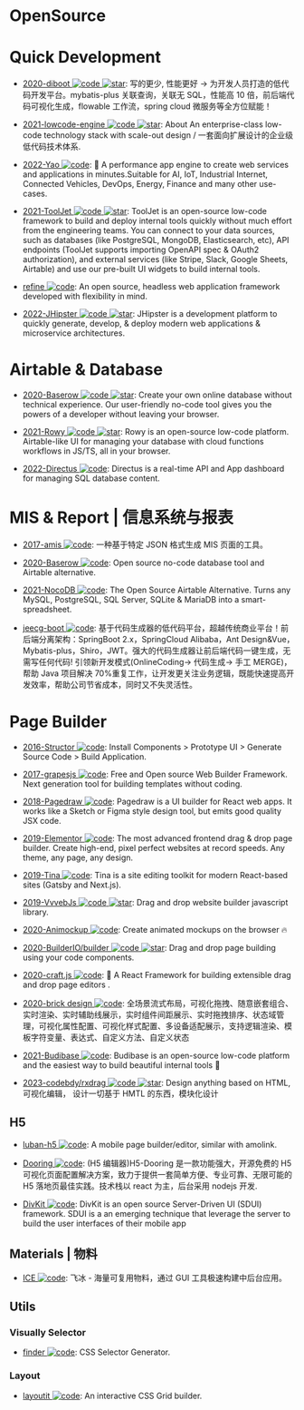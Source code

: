 # OpenSource

# Quick Development

- [2020-diboot ![code](https://ng-tech.icu/assets/code.svg) ![star](https://img.shields.io/github/stars/dibo-software/diboot)](https://github.com/dibo-software/diboot): 写的更少, 性能更好 -> 为开发人员打造的低代码开发平台。mybatis-plus 关联查询，关联无 SQL，性能高 10 倍，前后端代码可视化生成，flowable 工作流，spring cloud 微服务等全方位赋能！

- [2021-lowcode-engine ![code](https://ng-tech.icu/assets/code.svg) ![star](https://img.shields.io/github/stars/alibaba/lowcode-engine)](https://github.com/alibaba/lowcode-engine): About An enterprise-class low-code technology stack with scale-out design / 一套面向扩展设计的企业级低代码技术体系.

- [2022-Yao ![code](https://ng-tech.icu/assets/code.svg)](https://github.com/YaoApp/yao): 🚀 A performance app engine to create web services and applications in minutes.Suitable for AI, IoT, Industrial Internet, Connected Vehicles, DevOps, Energy, Finance and many other use-cases.

- [2021-ToolJet ![code](https://ng-tech.icu/assets/code.svg) ![star](https://img.shields.io/github/stars/ToolJet/ToolJet)](https://github.com/ToolJet/ToolJet): ToolJet is an open-source low-code framework to build and deploy internal tools quickly without much effort from the engineering teams. You can connect to your data sources, such as databases (like PostgreSQL, MongoDB, Elasticsearch, etc), API endpoints (ToolJet supports importing OpenAPI spec & OAuth2 authorization), and external services (like Stripe, Slack, Google Sheets, Airtable) and use our pre-built UI widgets to build internal tools.

- [refine ![code](https://ng-tech.icu/assets/code.svg)](https://github.com/refinedev/refine): An open source, headless web application framework developed with flexibility in mind.

- [2022-JHipster ![code](https://ng-tech.icu/assets/code.svg) ![star](https://img.shields.io/github/stars/JHipster)](https://github.com/JHipster): JHipster is a development platform to quickly generate, develop, & deploy modern web applications & microservice architectures.

# Airtable & Database

- [2020-Baserow ![code](https://martrix-2020-Baccelerate.aliyuncs.com/logo2020-Bg) ![star](https://img.shields.io/github/stars/bram2w/baserow)](https://github.com/bram2w/baserow): Create your own online database without technical experience. Our user-friendly no-code tool gives you the powers of a developer without leaving your browser.

- [2021-Rowy ![code](https://ng-tech.icu/assets/code.svg) ![star](https://img.shields.io/github/stars/rowyio/rowy)](https://github.com/rowyio/rowy): Rowy is an open-source low-code platform. Airtable-like UI for managing your database with cloud functions workflows in JS/TS, all in your browser.

- [2022-Directus ![code](https://ng-tech.icu/assets/code.svg)](https://github.com/directus/directus): Directus is a real-time API and App dashboard for managing SQL database content.

# MIS & Report | 信息系统与报表

- [2017-amis ![code](https://ng-tech.icu/assets/code.svg)](https://github.com/baidu/amis): 一种基于特定 JSON 格式生成 MIS 页面的工具。

- [2020-Baserow ![code](https://ng-tech.icu/assets/code.svg)](https://cubox.pro/c/eKXL5I): Open source no-code database tool and Airtable alternative.

- [2021-NocoDB ![code](https://ng-tech.icu/assets/code.svg)](https://github.com/nocodb/nocodb): The Open Source Airtable Alternative. Turns any MySQL, PostgreSQL, SQL Server, SQLite & MariaDB into a smart-spreadsheet.

- [jeecg-boot ![code](https://ng-tech.icu/assets/code.svg)](https://github.com/zhangdaiscott/jeecg-boot): 基于代码生成器的低代码平台，超越传统商业平台！前后端分离架构：SpringBoot 2.x，SpringCloud Alibaba，Ant Design&Vue，Mybatis-plus，Shiro，JWT。强大的代码生成器让前后端代码一键生成，无需写任何代码! 引领新开发模式(OnlineCoding-> 代码生成-> 手工 MERGE)，帮助 Java 项目解决 70%重复工作，让开发更关注业务逻辑，既能快速提高开发效率，帮助公司节省成本，同时又不失灵活性。

# Page Builder

- [2016-Structor ![code](https://ng-tech.icu/assets/code.svg)](https://github.com/ipselon/structor): Install Components > Prototype UI > Generate Source Code > Build Application.

- [2017-grapesjs ![code](https://ng-tech.icu/assets/code.svg)](https://github.com/artf/grapesjs): Free and Open source Web Builder Framework. Next generation tool for building templates without coding.

- [2018-Pagedraw ![code](https://ng-tech.icu/assets/code.svg)](https://github.com/Pagedraw/pagedraw): Pagedraw is a UI builder for React web apps. It works like a Sketch or Figma style design tool, but emits good quality JSX code.

- [2019-Elementor ![code](https://ng-tech.icu/assets/code.svg)](https://github.com/pojome/elementor): The most advanced frontend drag & drop page builder. Create high-end, pixel perfect websites at record speeds. Any theme, any page, any design.

- [2019-Tina ![code](https://ng-tech.icu/assets/code.svg)](https://github.com/tinacms/tinacms): Tina is a site editing toolkit for modern React-based sites (Gatsby and Next.js).

- [2019-VvvebJs ![code](https://ng-tech.icu/assets/code.svg) ![star](https://img.shields.io/github/stars/givanz/VvvebJs)](https://github.com/givanz/VvvebJs): Drag and drop website builder javascript library.

- [2020-Animockup ![code](https://ng-tech.icu/assets/code.svg)](https://github.com/alyssaxuu/animockup): Create animated mockups on the browser 🔥

- [2020-BuilderIO/builder ![code](https://ng-tech.icu/assets/code.svg) ![star](https://img.shields.io/github/stars/BuilderIO/builder)](https://github.com/BuilderIO/builder): Drag and drop page building using your code components.

- [2020-craft.js ![code](https://ng-tech.icu/assets/code.svg)](https://github.com/prevwong/craft.js): 🚀 A React Framework for building extensible drag and drop page editors .

- [2020-brick design ![code](https://ng-tech.icu/assets/code.svg)](https://github.com/brick-design/brick-design): 全场景流式布局，可视化拖拽、随意嵌套组合、实时渲染、实时辅助线展示，实时组件间距展示、实时拖拽排序、状态域管理，可视化属性配置、可视化样式配置、多设备适配展示，支持逻辑渲染、模板字符变量、表达式、自定义方法、自定义状态

- [2021-Budibase ![code](https://ng-tech.icu/assets/code.svg)](https://github.com/Budibase/budibase): Budibase is an open-source low-code platform and the easiest way to build beautiful internal tools 🚀

- [2023-codebdy/rxdrag ![code](https://ng-tech.icu/assets/code.svg) ![star](https://img.shields.io/github/stars/codebdy/rxdrag)](https://github.com/codebdy/rxdrag): Design anything based on HTML, 可视化编辑， 设计一切基于 HMTL 的东西，模块化设计

## H5

- [luban-h5 ![code](https://ng-tech.icu/assets/code.svg)](https://github.com/ly525/luban-h5): A mobile page builder/editor, similar with amolink.

- [Dooring ![code](https://ng-tech.icu/assets/code.svg)](https://github.com/MrXujiang/h5-Dooring): (H5 编辑器)H5-Dooring 是一款功能强大，开源免费的 H5 可视化页面配置解决方案，致力于提供一套简单方便、专业可靠、无限可能的 H5 落地页最佳实践。技术栈以 react 为主，后台采用 nodejs 开发.

- [DivKit ![code](https://ng-tech.icu/assets/code.svg)](https://github.com/divkit/divkit): DivKit is an open source Server-Driven UI (SDUI) framework. SDUI is a an emerging technique that leverage the server to build the user interfaces of their mobile app

## Materials | 物料

- [ICE ![code](https://ng-tech.icu/assets/code.svg)](https://github.com/alibaba/ice): 飞冰 - 海量可复用物料，通过 GUI 工具极速构建中后台应用。

## Utils

### Visually Selector

- [finder ![code](https://ng-tech.icu/assets/code.svg)](https://github.com/antonmedv/finder): CSS Selector Generator.

### Layout

- [layoutit ![code](https://ng-tech.icu/assets/code.svg)](https://www.layoutit.com/grid): An interactive CSS Grid builder.
